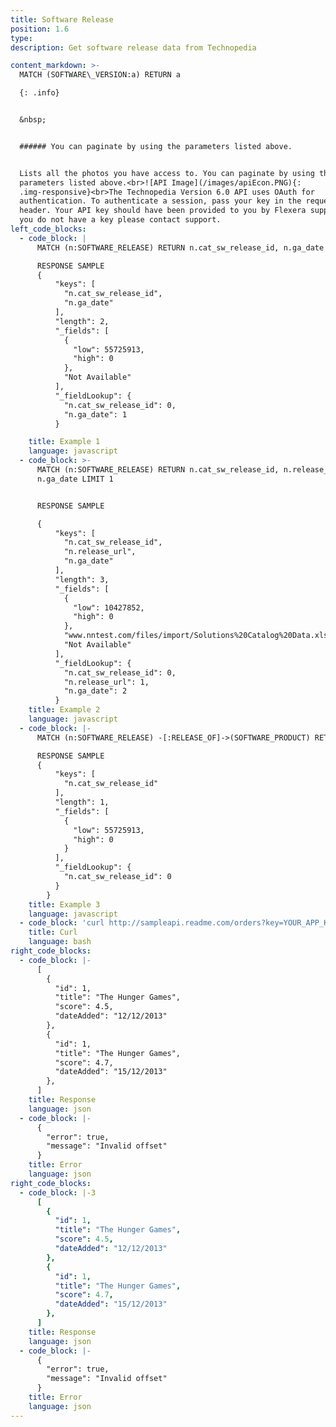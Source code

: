 ```yaml
---
title: Software Release
position: 1.6
type:
description: Get software release data from Technopedia

content_markdown: >-
  MATCH (SOFTWARE\_VERSION:a) RETURN a

  {: .info}


  &nbsp;


  ###### You can paginate by using the parameters listed above.


  Lists all the photos you have access to. You can paginate by using the
  parameters listed above.<br>![API Image](/images/apiEcon.PNG){:
  .img-responsive}<br>The Technopedia Version 6.0 API uses OAuth for
  authentication. To authenticate a session, pass your key in the request
  header. Your API key should have been provided to you by Flexera support. If
  you do not have a key please contact support.
left_code_blocks:
  - code_block: |
      MATCH (n:SOFTWARE_RELEASE) RETURN n.cat_sw_release_id, n.ga_date

      RESPONSE SAMPLE
      {
          "keys": [
            "n.cat_sw_release_id",
            "n.ga_date"
          ],
          "length": 2,
          "_fields": [
            {
              "low": 55725913,
              "high": 0
            },
            "Not Available"
          ],
          "_fieldLookup": {
            "n.cat_sw_release_id": 0,
            "n.ga_date": 1
          }

    title: Example 1
    language: javascript
  - code_block: >-
      MATCH (n:SOFTWARE_RELEASE) RETURN n.cat_sw_release_id, n.release_url,
      n.ga_date LIMIT 1


      RESPONSE SAMPLE

      {
          "keys": [
            "n.cat_sw_release_id",
            "n.release_url",
            "n.ga_date"
          ],
          "length": 3,
          "_fields": [
            {
              "low": 10427852,
              "high": 0
            },
            "www.nntest.com/files/import/Solutions%20Catalog%20Data.xls",
            "Not Available"
          ],
          "_fieldLookup": {
            "n.cat_sw_release_id": 0,
            "n.release_url": 1,
            "n.ga_date": 2
          }
    title: Example 2
    language: javascript
  - code_block: |-
      MATCH (n:SOFTWARE_RELEASE) -[:RELEASE_OF]->(SOFTWARE_PRODUCT) RETURN n.cat_sw_release_id LIMIT 5

      RESPONSE SAMPLE
      {
          "keys": [
            "n.cat_sw_release_id"
          ],
          "length": 1,
          "_fields": [
            {
              "low": 55725913,
              "high": 0
            }
          ],
          "_fieldLookup": {
            "n.cat_sw_release_id": 0
          }
        }
    title: Example 3
    language: javascript
  - code_block: 'curl http://sampleapi.readme.com/orders?key=YOUR_APP_KEY'
    title: Curl
    language: bash
right_code_blocks:
  - code_block: |-
      [
        {
          "id": 1,
          "title": "The Hunger Games",
          "score": 4.5,
          "dateAdded": "12/12/2013"
        },
        {
          "id": 1,
          "title": "The Hunger Games",
          "score": 4.7,
          "dateAdded": "15/12/2013"
        },
      ]
    title: Response
    language: json
  - code_block: |-
      {
        "error": true,
        "message": "Invalid offset"
      }
    title: Error
    language: json
right_code_blocks:
  - code_block: |-3
      [
        {
          "id": 1,
          "title": "The Hunger Games",
          "score": 4.5,
          "dateAdded": "12/12/2013"
        },
        {
          "id": 1,
          "title": "The Hunger Games",
          "score": 4.7,
          "dateAdded": "15/12/2013"
        },
      ]
    title: Response
    language: json
  - code_block: |-
      {
        "error": true,
        "message": "Invalid offset"
      }
    title: Error
    language: json    
---
```


